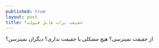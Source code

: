 ```yaml
---
published: true
layout: post
title: حقیقت برات قابل قبوله؟
---
```


از حقیقت نمیترسی؟ هیچ مشکلی با حقیقت نداری؟ دیگران نمیترسن؟
